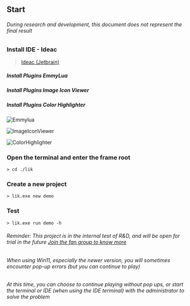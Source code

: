 ## Start

###### During research and development, this document does not represent the final result

### Install IDE - Ideac

> <a target="_blank" href="https://www.jetbrains.com/idea/download/#section=windows">Ideac (Jetbrain)</a>

##### Install Plugins EmmyLua

##### Install Plugins Image Icon Viewer

##### Install Plugins Color Highlighter

![Emmylua](https://gitlab.com/h-document/lik/-/raw/main/assets/emmylua.png)

![ImageIconViewer](https://gitlab.com/h-document/lik/-/raw/main/assets/imageIconViewer.png)

![ColorHighlighter](https://gitlab.com/h-document/lik/-/raw/main/assets/colorHighlighter.png)

### Open the terminal and enter the frame root

```
> cd ./lik
```

### Create a new project

```
> lik.exe new demo
```

### Test

```
> lik.exe run demo -h
```

###### Reminder: This project is in the internal test of R&D, and will be open for trial in the future <a target="_blank" href="https://afdian.net/a/hunzsig">Join the fan group to know more</a>

###### When using Win11, especially the newer version, you will sometimes encounter pop-up errors (but you can continue to play)

###### At this time, you can choose to continue playing without pop ups, or start the terminal or IDE (when using the IDE terminal) with the administrator to solve the problem
